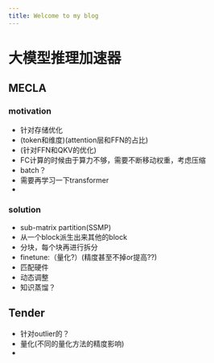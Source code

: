 ```yaml
---
title: Welcome to my blog
---
```

# 大模型推理加速器
## MECLA
### motivation
- 针对存储优化
- (token和维度)(attention层和FFN的占比)
- (针对FFN和QKV的优化)
- FC计算的时候由于算力不够，需要不断移动权重，考虑压缩
- batch？
- 需要再学习一下transformer
- 
### solution
- sub-matrix partition(SSMP)
- 从一个block派生出来其他的block
- 分块，每个块再进行拆分
- finetune:（量化?）(精度甚至不掉or提高??)
- 匹配硬件 
- 动态调整
- 知识蒸馏？

## Tender
- 针对outlier的？
- 量化(不同的量化方法的精度影响)
- 


